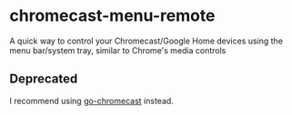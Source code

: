 # chromecast-menu-remote
A quick way to control your Chromecast/Google Home devices using the menu bar/system tray, similar to Chrome's media controls
## Deprecated
I recommend using [go-chromecast](https://github.com/vishen/go-chromecast) instead.
